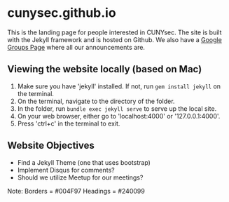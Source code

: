 # cunysec.github.io

This is the landing page for people interested in CUNYsec. The site is built with the Jekyll framework and is hosted on Github. We also have a [Google Groups Page]() where all our announcements are. 

## Viewing the website locally (based on Mac)
1. Make sure you have 'jekyll' installed. If not, run `gem install jekyll` on the terminal.
2. On the terminal, navigate to the directory of the folder.
3. In the folder, run `bundle exec jekyll serve` to serve up the local site. 
4. On your web browser, either go to 'localhost:4000' or '127.0.0.1:4000'.
5. Press 'ctrl+c' in the terminal to exit. 

## Website Objectives
* Find a Jekyll Theme (one that uses bootstrap)
* Implement Disqus for comments?
* Should we utilize Meetup for our meetings?

Note: Borders = #004F97 Headings = #240099
